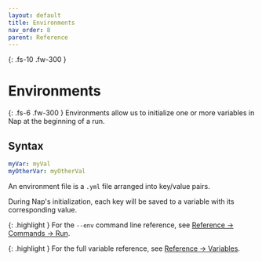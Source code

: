 ```yaml
---
layout: default
title: Environments
nav_order: 8
parent: Reference
---
```


{: .fs-10 .fw-300 }
# Environments

{: .fs-6 .fw-300 }
Environments allow us to initialize one or more variables in Nap at the beginning of a run.

## Syntax

```yml
myVar: myVal
myOtherVar: myOtherVal
```

An environment file is a `.yml` file arranged into key/value pairs. 

During Nap's initialization, each key will be saved to a variable with its corresponding value.

{: .highlight }
For the `--env` command line reference, see [Reference -> Commands -> Run](/reference/commands/run#--env---Environment).


{: .highlight }
For the full variable reference, see [Reference -> Variables](/reference/variables).